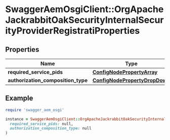 # SwaggerAemOsgiClient::OrgApacheJackrabbitOakSecurityInternalSecurityProviderRegistratiProperties

## Properties

| Name | Type | Description | Notes |
| ---- | ---- | ----------- | ----- |
| **required_service_pids** | [**ConfigNodePropertyArray**](ConfigNodePropertyArray.md) |  | [optional] |
| **authorization_composition_type** | [**ConfigNodePropertyDropDown**](ConfigNodePropertyDropDown.md) |  | [optional] |

## Example

```ruby
require 'swagger_aem_osgi'

instance = SwaggerAemOsgiClient::OrgApacheJackrabbitOakSecurityInternalSecurityProviderRegistratiProperties.new(
  required_service_pids: null,
  authorization_composition_type: null
)
```

